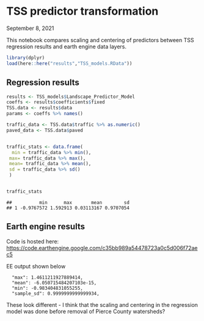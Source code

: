 TSS predictor transformation
================
September 8, 2021

This notebook compares scaling and centering of predictors between TSS
regression results and earth engine data layers.

``` r
library(dplyr)
load(here::here("results","TSS_models.RData"))
```

## Regression results

``` r
results <- TSS_models$Landscape_Predictor_Model
coeffs <- results$coefficients$fixed
TSS.data <- results$data
params <- coeffs %>% names()

traffic_data <- TSS.data$traffic %>% as.numeric()
paved_data <- TSS.data$paved


traffic_stats <- data.frame(
  min = traffic_data %>% min(),
 max= traffic_data %>% max(),
 mean= traffic_data %>% mean(), 
 sd = traffic_data %>% sd()
 )


traffic_stats
```

    ##          min      max       mean        sd
    ## 1 -0.9767572 1.592913 0.03113167 0.9707054

## Earth engine results

Code is hosted here:
<https://code.earthengine.google.com/c35bb989a54478723a0c5d006f72aec5>

EE output shown below

      "max": 1.4611211927889414,
      "mean": -6.050715484207103e-15,
      "min": -0.983404831055255,
      "sample_sd": 0.9999999999999934,

These look different - I think that the scaling and centering in the
regression model was done before removal of Pierce County watersheds?
